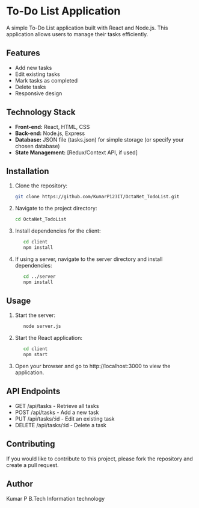 # To-Do List Application

A simple To-Do List application built with React and Node.js. This application allows users to manage their tasks efficiently.

## Features

- Add new tasks
- Edit existing tasks
- Mark tasks as completed
- Delete tasks
- Responsive design

## Technology Stack

- **Front-end:** React, HTML, CSS
- **Back-end:** Node.js, Express
- **Database:** JSON file (tasks.json) for simple storage (or specify your chosen database)
- **State Management:** [Redux/Context API, if used]

## Installation

1. Clone the repository:

   ```bash
   git clone https://github.com/KumarP123IT/OctaNet_TodoList.git
   ```
2. Navigate to the project directory:

   ```bash
   cd OctaNet_TodoList
   ```

3. Install dependencies for the client:

   ```bash
      cd client
      npm install
   ```

4. If using a server, navigate to the server directory and install dependencies:

   ```bash
      cd ../server
      npm install
   ```

## Usage

1. Start the server:

   ```bash
      node server.js
   ```

2. Start the React application:

   ```bash
      cd client
      npm start
   ```

3. Open your browser and go to http://localhost:3000 to view the application.


## API Endpoints

 - GET /api/tasks - Retrieve all tasks
 - POST /api/tasks - Add a new task
 - PUT /api/tasks/:id - Edit an existing task
 - DELETE /api/tasks/:id - Delete a task

## Contributing

  If you would like to contribute to this project, please fork the repository and create a pull request.

## Author 

  Kumar P B.Tech Information technology
